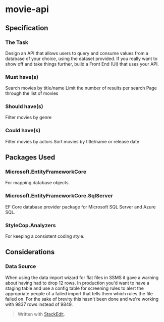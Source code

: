 
# movie-api

## Specification
### The Task
Design an API that allows users to query and consume values from a database of your choice, using the dataset provided.
If you really want to show off and take things further, build a Front End (UI) that uses your API.

### Must have(s)
Search movies by title/name
Limit the number of results per search
Page through the list of movies

### Should have(s)
Filter movies by genre

### Could have(s)
Filter movies by actors
Sort movies by title/name or release date

## Packages Used
### Microsoft.EntityFrameworkCore
For mapping database objects.
### Microsoft.EntityFrameworkCore.SqlServer
EF Core database provider package for Microsoft SQL Server and Azure SQL.
### StyleCop.Analyzers
For keeping a consistent coding style.

## Considerations
### Data Source
When using the data import wizard for flat files in SSMS it gave a warning about having had to drop 12 rows.
In production you'd want to have a staging table and use a config table for screening rules to alert the appropriate people of a failed import that tells them which rules the file failed on.
For the sake of brevity this hasn't been done and we're working with 9837 rows instead of 9849.

> Written with [StackEdit](https://stackedit.io/).